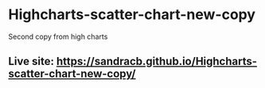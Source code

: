 # Highcharts-scatter-chart-new-copy
Second copy from high charts


## Live site: https://sandracb.github.io/Highcharts-scatter-chart-new-copy/

